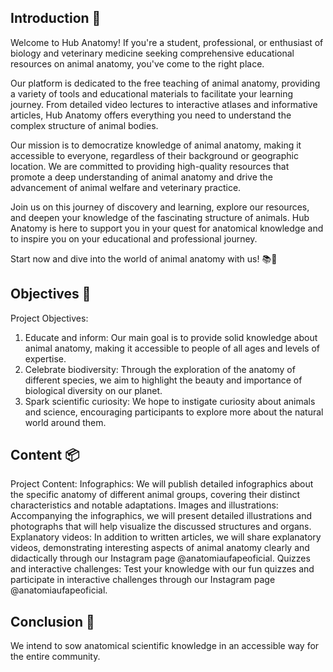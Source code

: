 ## Introduction 🐾

Welcome to Hub Anatomy! If you're a student, professional, or enthusiast of biology and veterinary medicine seeking comprehensive educational resources on animal anatomy, you've come to the right place.

Our platform is dedicated to the free teaching of animal anatomy, providing a variety of tools and educational materials to facilitate your learning journey. From detailed video lectures to interactive atlases and informative articles, Hub Anatomy offers everything you need to understand the complex structure of animal bodies.

Our mission is to democratize knowledge of animal anatomy, making it accessible to everyone, regardless of their background or geographic location. We are committed to providing high-quality resources that promote a deep understanding of animal anatomy and drive the advancement of animal welfare and veterinary practice.

Join us on this journey of discovery and learning, explore our resources, and deepen your knowledge of the fascinating structure of animals. Hub Anatomy is here to support you in your quest for anatomical knowledge and to inspire you on your educational and professional journey.

Start now and dive into the world of animal anatomy with us! 📚🐾

## Objectives 🚀

Project Objectives:
1. Educate and inform: Our main goal is to provide solid knowledge about animal anatomy, making it accessible to people of all ages and levels of expertise.
2. Celebrate biodiversity: Through the exploration of the anatomy of different species, we aim to highlight the beauty and importance of biological diversity on our planet.
3. Spark scientific curiosity: We hope to instigate curiosity about animals and science, encouraging participants to explore more about the natural world around them.

## Content 📦

Project Content:
Infographics: We will publish detailed infographics about the specific anatomy of different animal groups, covering their distinct characteristics and notable adaptations.
Images and illustrations: Accompanying the infographics, we will present detailed illustrations and photographs that will help visualize the discussed structures and organs.
Explanatory videos: In addition to written articles, we will share explanatory videos, demonstrating interesting aspects of animal anatomy clearly and didactically through our Instagram page @anatomiaufapeoficial.
Quizzes and interactive challenges: Test your knowledge with our fun quizzes and participate in interactive challenges through our Instagram page @anatomiaufapeoficial.

## Conclusion 🔑

We intend to sow anatomical scientific knowledge in an accessible way for the entire community.